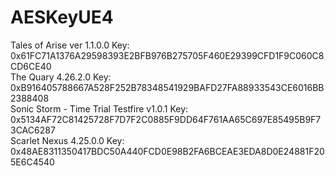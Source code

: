 # AESKeyUE4
Tales of Arise ver 1.1.0.0 Key: 0x61FC71A1376A29598393E2BFB976B275705F460E29399CFD1F9C060C8CD6CE40<br/>
The Quary 4.26.2.0         Key: 0xB916405788667A528F252B78348541929BAFD27FA88933543CE6016BB2388408<br/>
Sonic Storm - Time Trial Testfire v1.0.1 Key: 0x5134AF72C81425728F7D7F2C0885F9DD64F761AA65C697E85495B9F73CAC6287<br/>
Scarlet Nexus 4.25.0.0 Key: 0x48AE8311350417BDC50A440FCD0E98B2FA6BCEAE3EDA8D0E24881F205E6C4540<br/>
